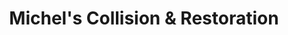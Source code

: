 ---
title: "Michel's Collision & Restoration"
url: /alanson/michels-collision-and-restoration/
shop: car repair
---